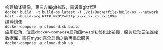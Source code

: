 构建编译镜像，第三方库git拉取，需设置git代理<br>
``docker build  -t build-os:latest -f ./ci/Dockerfile-build-os --network host --build-arg HTTP_PROXY=http://xx.xx.xx.xx:1080  . ``<br>
编译镜像<br>
``docker-compose -p cloud-disk build`` <br>
应用启动，注意docker-compose启动因mysql初始化比较慢，服务启动无法连接数据库，需在mysql完全启动之后再重启服务。<br>
    ``docker-compose -p cloud-disk up`` <br>
